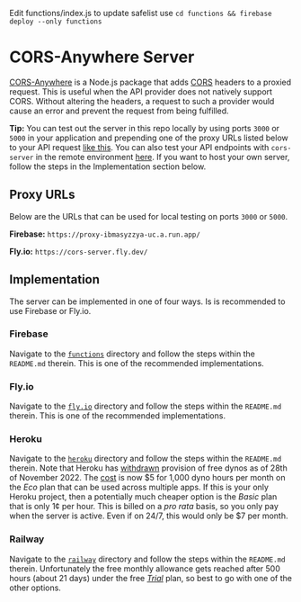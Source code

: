 
Edit functions/index.js to update safelist
use `cd functions && firebase deploy --only functions`


# CORS-Anywhere Server

[CORS-Anywhere](https://www.npmjs.com/package/cors-anywhere) is a Node.js package that adds [CORS](https://developer.mozilla.org/en-US/docs/Web/HTTP/CORS) headers to a proxied request. This is useful when the API provider does not natively support CORS. Without altering the headers, a request to such a provider would cause an error and prevent the request from being fulfilled.

**Tip:** You can test out the server in this repo locally by using ports `3000` or `5000` in your application and prepending one of the proxy URLs listed below to your API request [like this](https://github.com/isoaxe/ravenous/blob/master/src/util/searchYelp.js#L10). You can also test your API endpoints with `cors-server` in the remote environment [here](https://test-my-api-endpoint.web.app). If you want to host your own server, follow the steps in the Implementation section below.


## Proxy URLs

Below are the URLs that can be used for local testing on ports `3000` or `5000`.

**Firebase:** `https://proxy-ibmasyzzya-uc.a.run.app/`

**Fly.io:** `https://cors-server.fly.dev/`


## Implementation

The server can be implemented in one of four ways. Is is recommended to use Firebase or Fly.io.


### Firebase

Navigate to the [`functions`](https://github.com/isoaxe/cors-server/tree/master/functions) directory and follow the steps within the `README.md` therein. This is one of the recommended implementations.

### Fly.io

Navigate to the [`fly.io`](https://github.com/isoaxe/cors-server/tree/master/fly.io) directory and follow the steps within the `README.md` therein. This is one of the recommended implementations.

### Heroku

Navigate to the [`heroku`](https://github.com/isoaxe/cors-server/tree/master/heroku) directory and follow the steps within the `README.md` therein. Note that Heroku has [withdrawn](https://devcenter.heroku.com/articles/free-dyno-hours) provision of free dynos as of 28th of November 2022. The [cost](https://www.heroku.com/pricing) is now $5 for 1,000 dyno hours per month on the _Eco_ plan that can be used across multiple apps. If this is your only Heroku project, then a potentially much cheaper option is the _Basic_ plan that is only 1¢ per hour. This is billed on a _pro rata_ basis, so you only pay when the server is active. Even if on 24/7, this would only be $7 per month.

### Railway

Navigate to the [`railway`](https://github.com/isoaxe/cors-server/tree/master/railway) directory and follow the steps within the `README.md` therein. Unfortunately the free monthly allowance gets reached after 500 hours (about 21 days) under the free [_Trial_](https://railway.app/pricing) plan, so best to go with one of the other options.